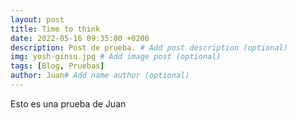 ```yaml
---
layout: post
title: Time to think
date: 2022-05-16 09:35:00 +0200
description: Post de prueba. # Add post description (optional)
img: yosh-ginsu.jpg # Add image post (optional)
tags: [Blog, Pruebas]
author: Juan# Add name author (optional)
---
```

Esto es una prueba de Juan